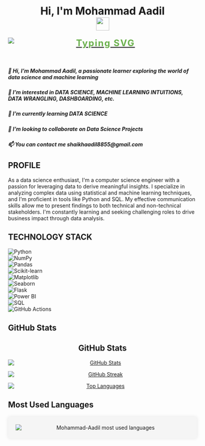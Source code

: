 <h1 align="center">Hi, I'm Mohammad Aadil <img src="https://media.giphy.com/media/hvRJCLFzcasrR4ia7z/giphy.gif" width="35"></h1>
<p align="center">
  <a href="https://github.com/DenverCoder1/readme-typing-svg">
    <img src="https://readme-typing-svg.herokuapp.com?lines=Data+Science+Enthusiast;Focused+Learner;Python|OOP;Machine+Learning|Deep+Learning|MLops;Always%20learning%20new%20things&center=true&width=500&height=50" alt="Typing SVG" style="color: #6ab04c; font-size: 24px; font-weight: bold; letter-spacing: 2px;">
  </a>
</p>

<br>

<h5>👋 Hi, I’m Mohammad Aadil, a passionate learner exploring the world of data science and machine learning</h5>
<h5>👀 I’m interested in DATA SCIENCE, MACHINE LEARNING INTUITIONS, DATA WRANGLING, DASHBOARDING, etc.</h5>
<h5>🌱 I’m currently learning DATA SCIENCE</h5>
<h5>💞️ I’m looking to collaborate on Data Science Projects</h5>
<h5>📫 You can contact me shaikhaadil8855@gmail.com</h5>

<h2>PROFILE</h2>

As a data science enthusiast, I'm a computer science engineer with a passion for leveraging data to derive meaningful insights. I specialize in analyzing complex data using statistical and machine learning techniques, and I'm proficient in tools like Python and SQL. My effective communication skills allow me to present findings to both technical and non-technical stakeholders. I'm constantly learning and seeking challenging roles to drive business impact through data analysis.

## TECHNOLOGY STACK
![Python](https://img.shields.io/badge/-Python-3776AB?style=flat-square&logo=python&logoColor=white)
![NumPy](https://img.shields.io/badge/-NumPy-013243?style=flat-square&logo=numpy&logoColor=white)
![Pandas](https://img.shields.io/badge/-Pandas-150458?style=flat-square&logo=pandas&logoColor=white)
![Scikit-learn](https://img.shields.io/badge/-Scikit--learn-F7931E?style=flat-square&logo=scikit-learn&logoColor=white)
![Matplotlib](https://img.shields.io/badge/-Matplotlib-11557c?style=flat-square&logo=python&logoColor=white)
![Seaborn](https://img.shields.io/badge/-Seaborn-3776AB?style=flat-square&logo=python&logoColor=white)
![Flask](https://img.shields.io/badge/-Flask-000000?style=flat-square&logo=flask&logoColor=white)
![Power BI](https://img.shields.io/badge/-Power%20BI-F2C811?style=flat-square&logo=power-bi&logoColor=black)
![SQL](https://img.shields.io/badge/-SQL-4479A1?style=flat-square&logo=Microsoft-SQL-Server&logoColor=white)
![GitHub Actions](https://img.shields.io/badge/-GitHub%20Actions-2088FF?style=flat-square&logo=github-actions&logoColor=white)

## GitHub Stats
<h2 align="center">GitHub Stats</h2>

<p align="center">
  <a href="https://github.com/Mohammad-Aadil">
    <img src="https://github-readme-stats.vercel.app/api?username=Mohammad-Aadil&show_icons=true&theme=radical" alt="GitHub Stats" />
  </a>
</p>

<p align="center">
  <a href="https://github.com/Mohammad-Aadil">
    <img src="https://github-readme-streak-stats.herokuapp.com/?user=Mohammad-Aadil&theme=radical" alt="GitHub Streak" />
  </a>
</p>

<p align="center">
  <a href="https://github.com/Mohammad-Aadil">
    <img src="https://github-readme-stats.vercel.app/api/top-langs/?username=Mohammad-Aadil&layout=compact&theme=radical" alt="Top Languages" />
  </a>
</p>

## Most Used Languages

<div align="center">
  <img src="https://github-readme-stats.vercel.app/api/top-langs/?username=Mohammad-Aadil&layout=compact" alt="Mohammad-Aadil most used languages">
</div>

<style>
  /* Add CSS styling for the container div */
  div {
    background-color: #f5f5f5;
    border-radius: 5px;
    padding: 20px;
    margin: 20px auto;
    box-shadow: 0px 0px 10px rgba(0, 0, 0, 0.1);
  }

  /* Add CSS styling for the image */
  img {
    display: block;
    margin: 0 auto;
  }
</style>

